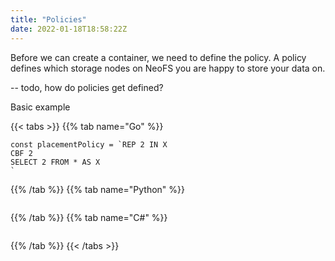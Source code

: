 ```yaml
---
title: "Policies"
date: 2022-01-18T18:58:22Z
---
```


Before we can create a container, we need to define the policy. A policy defines which storage nodes on NeoFS you are happy to store your data on.


-- todo, how do policies get defined?


Basic example

{{< tabs >}}
{{% tab name="Go" %}}
```
const placementPolicy = `REP 2 IN X
CBF 2
SELECT 2 FROM * AS X
`
```
{{% /tab %}}
{{% tab name="Python" %}}
```python

```
{{% /tab %}}
{{% tab name="C#" %}}
```c#

```
{{% /tab %}}
{{< /tabs >}}
